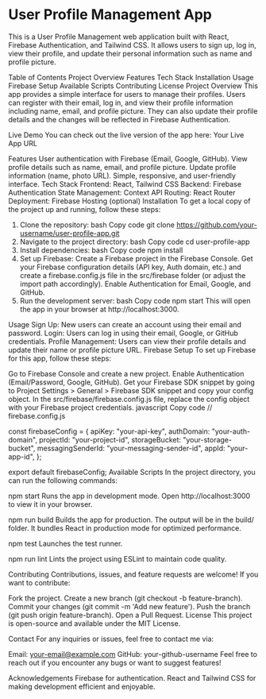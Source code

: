 # User Profile Management App


This is a User Profile Management web application built with React, Firebase Authentication, and Tailwind CSS. It allows users to sign up, log in, view their profile, and update their personal information such as name and profile picture.

Table of Contents
Project Overview
Features
Tech Stack
Installation
Usage
Firebase Setup
Available Scripts
Contributing
License
Project Overview
This app provides a simple interface for users to manage their profiles. Users can register with their email, log in, and view their profile information including name, email, and profile picture. They can also update their profile details and the changes will be reflected in Firebase Authentication.

Live Demo
You can check out the live version of the app here: Your Live App URL

Features
User authentication with Firebase (Email, Google, GitHub).
View profile details such as name, email, and profile picture.
Update profile information (name, photo URL).
Simple, responsive, and user-friendly interface.
Tech Stack
Frontend: React, Tailwind CSS
Backend: Firebase Authentication
State Management: Context API
Routing: React Router
Deployment: Firebase Hosting (optional)
Installation
To get a local copy of the project up and running, follow these steps:

1. Clone the repository:
bash
Copy code
git clone https://github.com/your-username/user-profile-app.git
2. Navigate to the project directory:
bash
Copy code
cd user-profile-app
3. Install dependencies:
bash
Copy code
npm install
4. Set up Firebase:
Create a Firebase project in the Firebase Console.
Get your Firebase configuration details (API key, Auth domain, etc.) and create a firebase.config.js file in the src/firebase folder (or adjust the import path accordingly).
Enable Authentication for Email, Google, and GitHub.
5. Run the development server:
bash
Copy code
npm start
This will open the app in your browser at http://localhost:3000.

Usage
Sign Up: New users can create an account using their email and password.
Login: Users can log in using their email, Google, or GitHub credentials.
Profile Management: Users can view their profile details and update their name or profile picture URL.
Firebase Setup
To set up Firebase for this app, follow these steps:

Go to Firebase Console and create a new project.
Enable Authentication (Email/Password, Google, GitHub).
Get your Firebase SDK snippet by going to Project Settings > General > Firebase SDK snippet and copy your config object.
In the src/firebase/firebase.config.js file, replace the config object with your Firebase project credentials.
javascript
Copy code
// firebase.config.js

const firebaseConfig = {
  apiKey: "your-api-key",
  authDomain: "your-auth-domain",
  projectId: "your-project-id",
  storageBucket: "your-storage-bucket",
  messagingSenderId: "your-messaging-sender-id",
  appId: "your-app-id",
};

export default firebaseConfig;
Available Scripts
In the project directory, you can run the following commands:

npm start
Runs the app in development mode. Open http://localhost:3000 to view it in your browser.

npm run build
Builds the app for production. The output will be in the build/ folder. It bundles React in production mode for optimized performance.

npm test
Launches the test runner.

npm run lint
Lints the project using ESLint to maintain code quality.

Contributing
Contributions, issues, and feature requests are welcome! If you want to contribute:

Fork the project.
Create a new branch (git checkout -b feature-branch).
Commit your changes (git commit -m 'Add new feature').
Push the branch (git push origin feature-branch).
Open a Pull Request.
License
This project is open-source and available under the MIT License.

Contact
For any inquiries or issues, feel free to contact me via:

Email: your-email@example.com
GitHub: your-github-username
Feel free to reach out if you encounter any bugs or want to suggest features!

Acknowledgements
Firebase for authentication.
React and Tailwind CSS for making development efficient and enjoyable.
